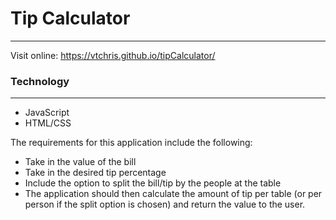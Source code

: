 <h1>Tip Calculator</h1>
<hr>

Visit online:
https://vtchris.github.io/tipCalculator/

<h3>Technology</h3>
<hr>
<ul>
  <li>JavaScript</li>
  <li>HTML/CSS</li> 
</ul>

<p>The requirements for this application include the following:</p>
<ul>
  <li>Take in the value of the bill</li>
  <li>Take in the desired tip percentage</li>
  <li>Include the option to split the bill/tip by the people at the table</li>
  <li>The application should then calculate the amount of tip per table (or per person if the split option is chosen) and return the value to the user.</li>
</ul>
